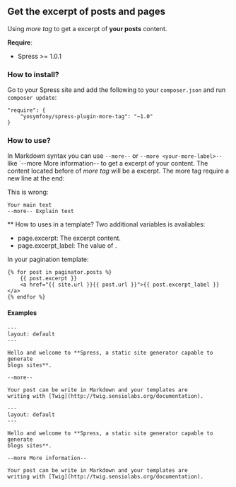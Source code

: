 ## Get the excerpt of posts and pages

Using *more tag* to get a excerpt of **your posts** content.

**Require**:
* Spress >= 1.0.1

### How to install?

Go to your Spress site and add the following to your `composer.json` and run 
`composer update`:

```
"require": {
    "yosymfony/spress-plugin-more-tag": "~1.0"
}
```

### How to use?

In Markdown syntax you can use `--more--` or `--more <your-more-label>--` 
like `--more More information-- to get a excerpt of your content. The content
located before of *more tag* will be a excerpt. The more tag require a new line
at the end:

This is wrong:
```
Your main text
--more-- Explain text
```

** How to uses in a template?
Two additional variables is availables:

* page.excerpt: The excerpt content.
* page.excerpt_label: The value of <your-more-label>.

In your pagination template:
```
{% for post in paginator.posts %}
    {{ post.excerpt }}
    <a href="{{ site.url }}{{ post.url }}">{{ post.excerpt_label }}</a>
{% endfor %}
```

#### Examples
```
---
layout: default
---

Hello and welcome to **Spress, a static site generator capable to generate
blogs sites**.

--more--

Your post can be write in Markdown and your templates are
writing with [Twig](http://twig.sensiolabs.org/documentation).
```

```
---
layout: default
---

Hello and welcome to **Spress, a static site generator capable to generate
blogs sites**.

--more More information--

Your post can be write in Markdown and your templates are
writing with [Twig](http://twig.sensiolabs.org/documentation).
```